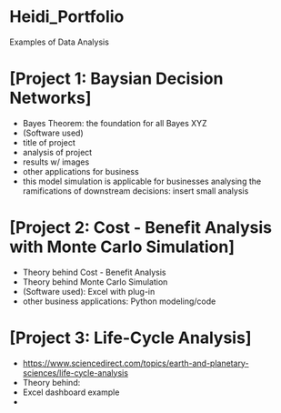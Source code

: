 # Heidi_Portfolio
Examples of Data Analysis

# [Project 1: Baysian Decision Networks]

* Bayes Theorem: the foundation for all Bayes XYZ
* (Software used)
* title of project
* analysis of project
* results w/ images
* other applications for business
* this model simulation is applicable for businesses analysing the ramifications of downstream decisions: insert small analysis 


# [Project 2: Cost - Benefit Analysis with Monte Carlo Simulation]

* Theory behind Cost - Benefit Analysis
* Theory behind Monte Carlo Simulation
* (Software used): Excel with plug-in
* other business applications: Python modeling/code


# [Project 3: Life-Cycle Analysis]

* https://www.sciencedirect.com/topics/earth-and-planetary-sciences/life-cycle-analysis
* Theory behind:
* Excel dashboard example 
* 
